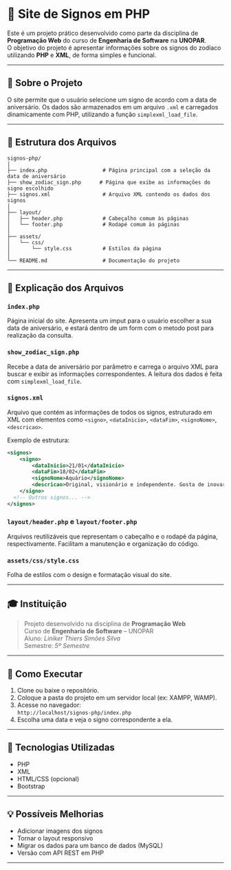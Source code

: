 # 🔮 Site de Signos em PHP

Este é um projeto prático desenvolvido como parte da disciplina de **Programação Web** do curso de **Engenharia de Software** na **UNOPAR**.  
O objetivo do projeto é apresentar informações sobre os signos do zodíaco utilizando **PHP** e **XML**, de forma simples e funcional.

---

## 🧩 Sobre o Projeto

O site permite que o usuário selecione um signo de acordo com a data de aniversário.
Os dados são armazenados em um arquivo `.xml` e carregados dinamicamente com PHP, utilizando a função `simplexml_load_file`.

---

## 📁 Estrutura dos Arquivos

```
signos-php/
│
├── index.php                  # Página principal com a seleção da data de aniversário
├── show_zodiac_sign.php      # Página que exibe as informações do signo escolhido
├── signos.xml                 # Arquivo XML contendo os dados dos signos
│
├── layout/
│   ├── header.php             # Cabeçalho comum às páginas
│   └── footer.php             # Rodapé comum às páginas
│
├── assets/
│   └── css/
│       └── style.css          # Estilos da página
│
└── README.md                  # Documentação do projeto
```

---

## 📄 Explicação dos Arquivos

### `index.php`
Página inicial do site. Apresenta um imput para o usuário escolher a sua data de aniversário, e estará dentro de um form com o metodo post para realização da consulta.

### `show_zodiac_sign.php`
Recebe a data de aniversário por parâmetro e carrega o arquivo XML para buscar e exibir as informações correspondentes. A leitura dos dados é feita com `simplexml_load_file`.

### `signos.xml`
Arquivo que contém as informações de todos os signos, estruturado em XML com elementos como `<signo>`, `<dataInicio>`, `<dataFim>`, `<signoNome>`, `<descricao>`.

Exemplo de estrutura:
```xml
<signos>
    <signo>
        <dataInicio>21/01</dataInicio>
        <dataFim>18/02</dataFim>
        <signoNome>Aquário</signoNome>
        <descricao>Original, visionário e independente. Gosta de inovar, pensar fora da caixa e lutar por causas coletivas.</descricao>
    </signo>
  <!-- Outros signos... -->
</signos>
```

### `layout/header.php` e `layout/footer.php`
Arquivos reutilizáveis que representam o cabeçalho e o rodapé da página, respectivamente. Facilitam a manutenção e organização do código.

### `assets/css/style.css`
Folha de estilos com o design e formatação visual do site.

---

## 🎓 Instituição

> Projeto desenvolvido na disciplina de **Programação Web**  
> Curso de **Engenharia de Software** – UNOPAR  
> Aluno: *Liniker Thiers Simões Silva*  
> Semestre: *5º Semestre*

---

## 🚀 Como Executar

1. Clone ou baixe o repositório.
2. Coloque a pasta do projeto em um servidor local (ex: XAMPP, WAMP).
3. Acesse no navegador:  
   `http://localhost/signos-php/index.php`
4. Escolha uma data e veja o signo correspondente a ela.

---

## 📌 Tecnologias Utilizadas

- PHP
- XML
- HTML/CSS (opcional)
- Bootstrap

---

## 💡 Possíveis Melhorias

- Adicionar imagens dos signos
- Tornar o layout responsivo
- Migrar os dados para um banco de dados (MySQL)
- Versão com API REST em PHP

---
